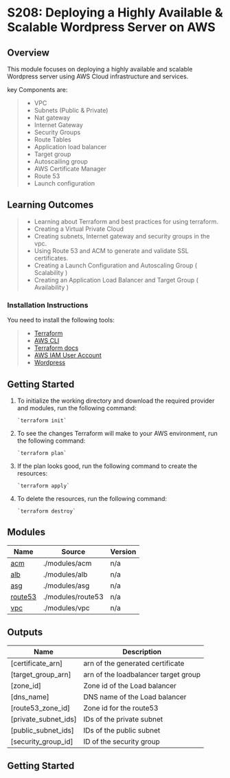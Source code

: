 # S208: Deploying a Highly Available & Scalable Wordpress Server on AWS

## Overview

This module focuses on deploying a highly available and scalable Wordpress server using AWS Cloud infrastructure and services. 

key Components are:

> - VPC
> - Subnets (Public & Private)
> - Nat gateway
> - Internet Gateway
> - Security Groups
> - Route Tables
> - Application load balancer
> - Target group
> - Autoscailing group
> - AWS Certificate Manager
> - Route 53
> - Launch configuration

## Learning Outcomes

> - Learning about Terraform and best practices for using terraform.
> - Creating a Virtual Private Cloud
> - Creating subnets, Internet gateway and security groups in the vpc.
> - Using Route 53 and ACM to generate and validate SSL certificates.
> - Creating a Launch Configuration and Autoscaling Group ( Scalability )
> - Creating an Application Load Balancer and Target Group  ( Availability )

### Installation Instructions

You need to install the following tools:

> - [Terraform](https://www.terraform.io/downloads)
> - [AWS CLI](https://docs.aws.amazon.com/cli/latest/userguide/getting-started-install.html)
> - [Terraform docs](https://terraform-docs.io/user-guide/installation/)
> - [AWS IAM User Account](https://aws.amazon.com/console/)  
> - [Wordpress](https://wordpress.org/download/)

## Getting Started

1.  To initialize the working directory and download the required provider and modules, run the following command:

		`terraform init` 

2.  To see the changes Terraform will make to your AWS environment, run the following command:

		`terraform plan` 

3.  If the plan looks good, run the following command to create the resources:

		`terraform apply` 

4.  To delete the resources, run the following command:

		`terraform destroy` 

## Modules

| Name | Source | Version |
|------|--------|---------|
| <a name="module_acm"></a> [acm](#module\_acm) | ./modules/acm | n/a |
| <a name="module_loadbalancer"></a> [alb](#module\_loadbalancer) | ./modules/alb | n/a |
| <a name="module_webserver"></a> [asg](#module\_webserver) | ./modules/asg | n/a |
| <a name="module_route53"></a> [route53](#module\_route53) | ./modules/route53 | n/a |
| <a name="module_subnet"></a> [vpc](#module\_subnet) | ./modules/vpc | n/a |

## Outputs

| Name | Description |
|------|-------------|
| [certificate_arn] | arn of the generated certificate |
| [target_group_arn]  | arn of the loadbalancer target group |
| [zone_id]  | Zone id of the Load balancer |
| [dns_name] | DNS name of the Load balancer |
| [route53_zone_id]  | Zone id for the route53 |
| [private_subnet_ids]  | IDs of the private subnet |
| [public_subnet_ids]  | IDs of the public subnet |
| [security_group_id]  | ID of the security group |

## Getting Started
